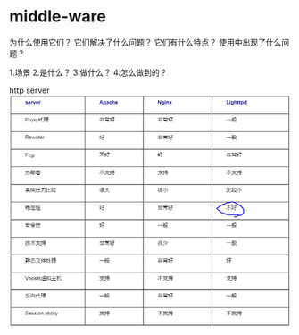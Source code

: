 # middle-ware
为什么使用它们？
它们解决了什么问题？
它们有什么特点？
使用中出现了什么问题？

1.场景
2.是什么？
3.做什么？
4.怎么做到的？

http server
![img-1](web-server.PNG)